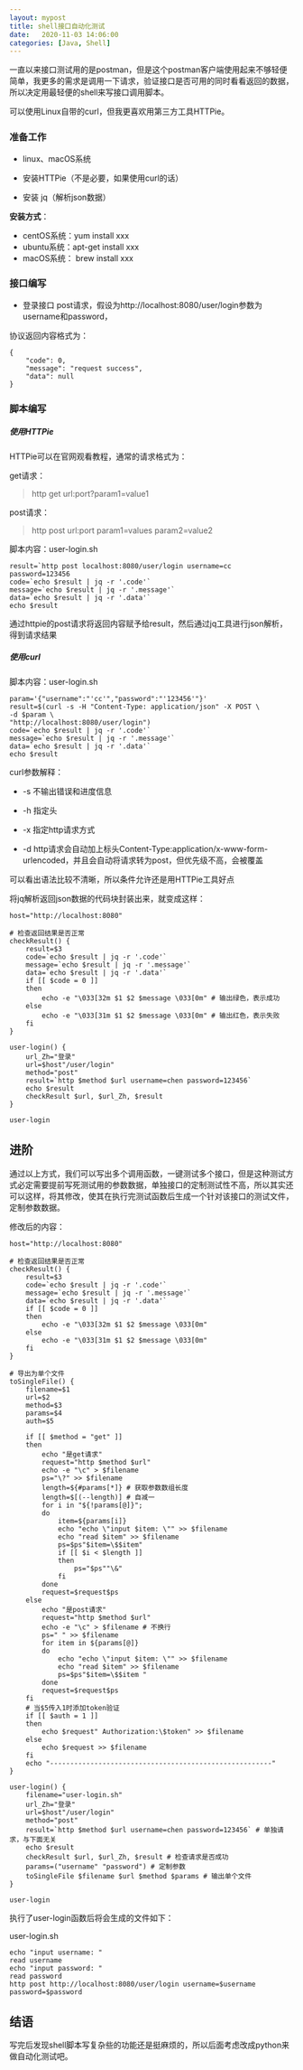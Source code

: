 ```yaml
---
layout: mypost
title: shell接口自动化测试
date:   2020-11-03 14:06:00
categories: [Java, Shell]
---
```


一直以来接口测试用的是postman，但是这个postman客户端使用起来不够轻便简单，我更多的需求是调用一下请求，验证接口是否可用的同时看看返回的数据，所以决定用最轻便的shell来写接口调用脚本。

可以使用Linux自带的curl，但我更喜欢用第三方工具HTTPie。

### 准备工作

* linux、macOS系统

* 安装HTTPie（不是必要，如果使用curl的话）

* 安装 jq（解析json数据）

**安装方式**：

* centOS系统：yum install xxx
* ubuntu系统：apt-get install xxx
* macOS系统： brew install xxx

### 接口编写

* 登录接口 post请求，假设为http://localhost:8080/user/login参数为username和password，

协议返回内容格式为：

```
{
	"code": 0,
	"message": "request success",
	"data": null
}
```



### 脚本编写

##### 使用HTTPie

HTTPie可以在官网观看教程，通常的请求格式为：

get请求：

> http get url:port?param1=value1

post请求：

> http post url:port param1=values param2=value2

脚本内容：user-login.sh

```shell
result=`http post localhost:8080/user/login username=cc password=123456
code=`echo $result | jq -r '.code'`
message=`echo $result | jq -r '.message'`
data=`echo $result | jq -r '.data'`
echo $result
```

通过httpie的post请求将返回内容赋予给result，然后通过jq工具进行json解析，得到请求结果

##### 使用curl

脚本内容：user-login.sh

```shell
param='{"username":"'cc'","password":"'123456'"}'
result=$(curl -s -H "Content-Type: application/json" -X POST \
-d $param \
"http://localhost:8080/user/login")
code=`echo $result | jq -r '.code'`
message=`echo $result | jq -r '.message'`
data=`echo $result | jq -r '.data'`
echo $result
```

curl参数解释：

* -s 不输出错误和进度信息

* -h 指定头
* -x 指定http请求方式 
* -d http请求会自动加上标头Content-Type:application/x-www-form-urlencoded，并且会自动将请求转为post，但优先级不高，会被覆盖

可以看出语法比较不清晰，所以条件允许还是用HTTPie工具好点

将jq解析返回json数据的代码块封装出来，就变成这样：

```shell
host="http://localhost:8080"

# 检查返回结果是否正常
checkResult() {
	result=$3
	code=`echo $result | jq -r '.code'`
	message=`echo $result | jq -r '.message'`
	data=`echo $result | jq -r '.data'`
	if [[ $code = 0 ]]
	then
		echo -e "\033[32m $1 $2 $message \033[0m" # 输出绿色，表示成功
	else
		echo -e "\033[31m $1 $2 $message \033[0m" # 输出红色，表示失败
	fi
}

user-login() {
	url_Zh="登录"
	url=$host"/user/login"
	method="post"
	result=`http $method $url username=chen password=123456`
	echo $result
	checkResult $url, $url_Zh, $result
}

user-login
```



## 进阶

通过以上方式，我们可以写出多个调用函数，一键测试多个接口，但是这种测试方式必定需要提前写死测试用的参数数据，单独接口的定制测试性不高，所以其实还可以这样，将其修改，使其在执行完测试函数后生成一个针对该接口的测试文件，定制参数数据。

修改后的内容：

```shell
host="http://localhost:8080"

# 检查返回结果是否正常
checkResult() {
	result=$3
	code=`echo $result | jq -r '.code'`
	message=`echo $result | jq -r '.message'`
	data=`echo $result | jq -r '.data'`
	if [[ $code = 0 ]]
	then
		echo -e "\033[32m $1 $2 $message \033[0m"
	else
		echo -e "\033[31m $1 $2 $message \033[0m" 
	fi
}

# 导出为单个文件
toSingleFile() {
	filename=$1
	url=$2
	method=$3
	params=$4
	auth=$5

	if [[ $method = "get" ]]
	then
		echo "是get请求"
		request="http $method $url"
		echo -e "\c" > $filename 
		ps="\?" >> $filename
		length=${#params[*]} # 获取参数数组长度
		length=$[(--length)] # 自减一
		for i in "${!params[@]}";   
		do
			item=${params[i]}
			echo "echo \"input $item: \"" >> $filename
			echo "read $item" >> $filename
			ps=$ps"$item=\$$item"
			if [[ $i < $length ]]
			then
				ps="$ps""\&"
			fi
		done
		request=$request$ps
	else
		echo "是post请求"
		request="http $method $url"
		echo -e "\c" > $filename # 不换行
		ps=" " >> $filename
		for item in ${params[@]}
		do
			echo "echo \"input $item: \"" >> $filename
			echo "read $item" >> $filename
			ps=$ps"$item=\$$item "
		done
		request=$request$ps
	fi
	# 当$5传入1时添加token验证
	if [[ $auth = 1 ]]
	then
		echo $request" Authorization:\$token" >> $filename
	else 
		echo $request >> $filename
	fi
	echo "-------------------------------------------------------"
}

user-login() {
	filename="user-login.sh"
	url_Zh="登录"
	url=$host"/user/login"
	method="post"
	result=`http $method $url username=chen password=123456` # 单独请求，与下面无关
	echo $result
	checkResult $url, $url_Zh, $result # 检查请求是否成功
	params=("username" "password") # 定制参数
	toSingleFile $filename $url $method $params # 输出单个文件
}	

user-login
```

执行了user-login函数后将会生成的文件如下：

user-login.sh

```shell
echo "input username: "
read username
echo "input password: "
read password
http post http://localhost:8080/user/login username=$username password=$password
```

## 结语

写完后发现shell脚本写复杂些的功能还是挺麻烦的，所以后面考虑改成python来做自动化测试吧。
